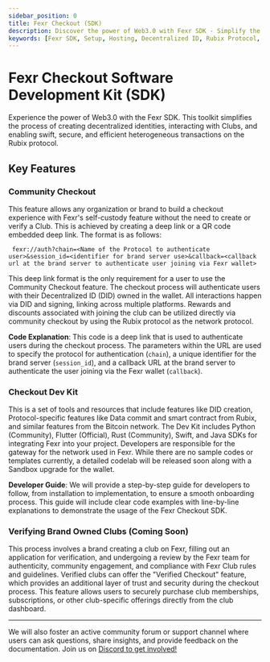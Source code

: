 ```yaml
---
sidebar_position: 0
title: Fexr Checkout (SDK)
description: Discover the power of Web3.0 with Fexr SDK - Simplify the process of decentralized identity creation, Club interactions, and enable fast, secure and efficient cross-chain transactions on the Rubix protocol.
keywords: [Fexr SDK, Setup, Hosting, Decentralized ID, Rubix Protocol, Cross-chain Transactions, Blockchain Integration, Club Interactions, Secure Transactions, Decentralized Hosting, Web3.0 Integration]
---
```


# Fexr Checkout Software Development Kit (SDK)

Experience the power of Web3.0 with the Fexr SDK. This toolkit simplifies the process of creating decentralized identities, interacting with Clubs, and enabling swift, secure, and efficient heterogeneous transactions on the Rubix protocol.

## Key Features

### **Community Checkout**
   This feature allows any organization or brand to build a checkout experience with Fexr's self-custody feature without the need to create or verify a Club. This is achieved by creating a deep link or a QR code embedded deep link. The format is as follows:

   ```
    fexr://auth?chain=<Name of the Protocol to authenticate user>&session_id=<identifier for brand server use>&callback=<callback url at the brand server to authenticate user joining via Fexr wallet>
   ```

   This deep link format is the only requirement for a user to use the Community Checkout feature. The checkout process will authenticate users with their Decentralized ID (DID) owned in the wallet. All interactions happen via DID and signing, linking across multiple platforms. Rewards and discounts associated with joining the club can be utilized directly via community checkout by using the Rubix protocol as the network protocol.

   **Code Explanation**: This code is a deep link that is used to authenticate users during the checkout process. The parameters within the URL are used to specify the protocol for authentication (`chain`), a unique identifier for the brand server (`session_id`), and a callback URL at the brand server to authenticate the user joining via the Fexr wallet (`callback`).

### **Checkout Dev Kit**
   This is a set of tools and resources that include features like DID creation, Protocol-specific features like Data commit and smart contract from Rubix, and similar features from the Bitcoin network. The Dev Kit includes Python (Community), Flutter (Official), Rust (Community), Swift, and Java SDKs for integrating Fexr into your project. Developers are responsible for the gateway for the network used in Fexr. While there are no sample codes or templates currently, a detailed codelab will be released soon along with a Sandbox upgrade for the wallet.

   **Developer Guide**: We will provide a step-by-step guide for developers to follow, from installation to implementation, to ensure a smooth onboarding process. This guide will include clear code examples with line-by-line explanations to demonstrate the usage of the Fexr Checkout SDK.

### **Verifying Brand Owned Clubs (Coming Soon)**
   This process involves a brand creating a club on Fexr, filling out an   application for verification, and undergoing a review by the Fexr team for authenticity, community engagement, and compliance with Fexr Club rules and guidelines. Verified clubs can offer the "Verified Checkout" feature, which provides an additional layer of trust and security during the checkout process. This feature allows users to securely purchase club memberships, subscriptions, or other club-specific offerings directly from the club dashboard.

---

We will also foster an active community forum or support channel where users can ask questions, share insights, and provide feedback on the documentation. Join us on [Discord to get involved!](https://discord.gg/CF5Q6jJR4f)